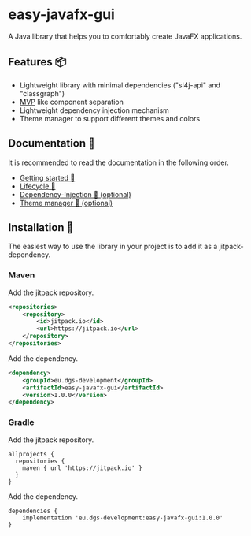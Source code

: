 # easy-javafx-gui

A Java library that helps you to comfortably create JavaFX applications.

## Features 📦

* Lightweight library with minimal dependencies ("sl4j-api" and "classgraph")
* [MVP](https://en.wikipedia.org/wiki/Model%E2%80%93view%E2%80%93presenter) like component separation
* Lightweight dependency injection mechanism
* Theme manager to support different themes and colors

## Documentation 📒

It is recommended to read the documentation in the following order.

* [Getting started 🚀](https://github.com/DGS-Development/easy-javafx-gui/blob/main/static/documentation/getting-started/getting-started.md)
* [Lifecycle 🔁](https://github.com/DGS-Development/easy-javafx-gui/blob/main/static/documentation/lifecycle/lifecycle.md)
* [Dependency-Injection 🔎 (optional)](https://github.com/DGS-Development/easy-javafx-gui/blob/main/static/documentation/dependency-injection/dependency-injection.md)
* [Theme manager 🎨 (optional)](https://github.com/DGS-Development/easy-javafx-gui/blob/main/static/documentation/theme-manager/theme-manager.md)

## Installation 🔨

The easiest way to use the library in your project is to add it as a jitpack-dependency.

### Maven

Add the jitpack repository.

```xml
<repositories>
    <repository>
        <id>jitpack.io</id>
        <url>https://jitpack.io</url>
    </repository>
</repositories>
```

Add the dependency.

```xml
<dependency>
    <groupId>eu.dgs-development</groupId>
    <artifactId>easy-javafx-gui</artifactId>
    <version>1.0.0</version>
</dependency>
```

### Gradle

Add the jitpack repository.

```text
allprojects {
  repositories {
    maven { url 'https://jitpack.io' }
  }
}
```

Add the dependency.

```text
dependencies {
    implementation 'eu.dgs-development:easy-javafx-gui:1.0.0'
}
```